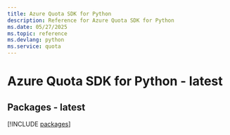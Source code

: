 ```yaml
---
title: Azure Quota SDK for Python
description: Reference for Azure Quota SDK for Python
ms.date: 05/27/2025
ms.topic: reference
ms.devlang: python
ms.service: quota
---
```

# Azure Quota SDK for Python - latest
## Packages - latest
[!INCLUDE [packages](quota-index.md)]